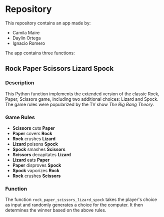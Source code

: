 # Repository
This repository contains an app made by:
- Camila Maire
- Daylin Ortega
- Ignacio Romero

The app contains three functions:

## Rock Paper Scissors Lizard Spock

### Description
This Python function implements the extended version of the classic Rock, Paper, Scissors game, including two additional choices: Lizard and Spock. The game rules were popularized by the TV show *The Big Bang Theory*.

### Game Rules
- **Scissors** cuts **Paper**
- **Paper** covers **Rock**
- **Rock** crushes **Lizard**
- **Lizard** poisons **Spock**
- **Spock** smashes **Scissors**
- **Scissors** decapitates **Lizard**
- **Lizard** eats **Paper**
- **Paper** disproves **Spock**
- **Spock** vaporizes **Rock**
- **Rock** crushes **Scissors**

### Function
The function `rock_paper_scissors_lizard_spock` takes the player's choice as input and randomly generates a choice for the computer. It then determines the winner based on the above rules.